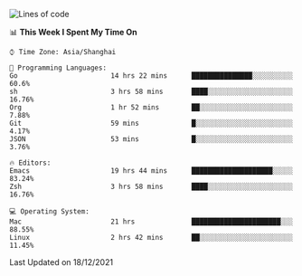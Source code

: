 <!--START_SECTION:waka-->
![Lines of code](https://img.shields.io/badge/From%20Hello%20World%20I%27ve%20Written-22%20Thousand%20lines%20of%20code-blue)

📊 **This Week I Spent My Time On** 

```text
⌚︎ Time Zone: Asia/Shanghai

💬 Programming Languages: 
Go                       14 hrs 22 mins      ███████████████░░░░░░░░░░   60.6% 
sh                       3 hrs 58 mins       ████░░░░░░░░░░░░░░░░░░░░░   16.76% 
Org                      1 hr 52 mins        ██░░░░░░░░░░░░░░░░░░░░░░░   7.88% 
Git                      59 mins             █░░░░░░░░░░░░░░░░░░░░░░░░   4.17% 
JSON                     53 mins             █░░░░░░░░░░░░░░░░░░░░░░░░   3.76%

🔥 Editors: 
Emacs                    19 hrs 44 mins      ████████████████████░░░░░   83.24% 
Zsh                      3 hrs 58 mins       ████░░░░░░░░░░░░░░░░░░░░░   16.76%

💻 Operating System: 
Mac                      21 hrs              ██████████████████████░░░   88.55% 
Linux                    2 hrs 42 mins       ██░░░░░░░░░░░░░░░░░░░░░░░   11.45%

```


 Last Updated on 18/12/2021
<!--END_SECTION:waka-->
